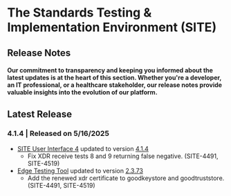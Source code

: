 # The Standards Testing & Implementation Environment (SITE)

## Release Notes

#### Our commitment to transparency and keeping you informed about the latest updates is at the heart of this section. Whether you're a developer, an IT professional, or a healthcare stakeholder, our release notes provide valuable insights into the evolution of our platform.

## Latest Release
### 4.1.4 | Released on 5/16/2025
* [SITE User Interface 4](https://github.com/onc-healthit/site-ui-4) updated to version [4.1.4](https://github.com/onc-healthit/site-ui-4/releases/tag/4.1.4)
	* Fix XDR receive tests 8 and 9 returning false negative. (SITE-4491, SITE-4519)
* [Edge Testing Tool](https://github.com/onc-healthit/ett) updated to version [2.3.73](https://github.com/onc-healthit/ett/releases/tag/2.3.73)
	* Add the renewed xdr certificate to goodkeystore and goodtruststore. (SITE-4491, SITE-4519)
